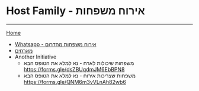 # Host Family - אירוח משפחות

---
[Home](home.md)

- [Whatsapp - אירוח משפחות מהדרום](<https://chat.whatsapp.com/E6GofQiyosDLndYKKCcC4v>)
- [מארחים](<https://mearhim.vercel.app/>)
- Another Initiative
  - משפחות שיכולות לארח - נא למלא את הטופס הבא <https://forms.gle/dsZBUqdmJM6EbBPN8>
  - משפחות שצריכות אירוח - נא למלא את הטופס הבא <https://forms.gle/QNM6m3vVLnAh82wb6>
